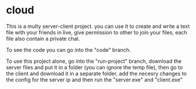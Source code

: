 # cloud
This is a multy server-client project.
you can use it to create and write a text file with your friends in live, give permission to other to join your files, each file also contain a private chat.

To see the code you can go into the "code" branch.

To use this project alone, go into the "run-project" branch, download the server files and put it in a folder (you can ignore the temp file), then go to the client and download it in a separate folder, add the necesry changes to the config for the server ip and then run the "server.exe" and "client.exe"
